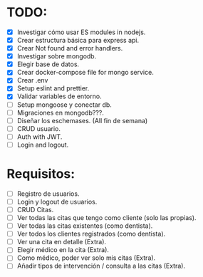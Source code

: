 # TODO:
  * [X] Investigar cómo usar ES modules in nodejs.
  * [X] Crear estructura básica para express api.
  * [X] Crear Not found and error handlers.
  * [X] Investigar sobre mongodb.
  * [X] Elegir base de datos.
  * [X] Crear docker-compose file for mongo service.
  * [X] Crear .env
  * [X] Setup eslint and prettier.
  * [X] Validar variables de entorno.
  * [ ] Setup mongoose y conectar db.
  * [ ] Migraciones en mongodb???.
  * [ ] Diseñar los eschemases. (All fin de semana)
  * [ ] CRUD usuario.
  * [ ] Auth with JWT.
  * [ ] Login and logout.

# Requisitos:
  * [ ] Registro de usuarios.
  * [ ] Login y logout de usuarios.
  * [ ] CRUD Citas.
  * [ ] Ver todas las citas que tengo como cliente (solo las propias).
  * [ ] Ver todas las citas existentes (como dentista).
  * [ ] Ver todos los clientes registrados (como dentista).
  * [ ] Ver una cita en detalle (Extra).
  * [ ] Elegir médico en la cita (Extra).
  * [ ] Como médico, poder ver solo mis citas (Extra).
  * [ ] Añadir tipos de intervención / consulta a las citas (Extra).
